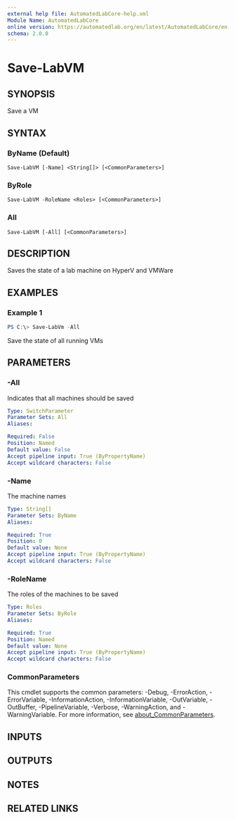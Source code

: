 ```yaml
---
external help file: AutomatedLabCore-help.xml
Module Name: AutomatedLabCore
online version: https://automatedlab.org/en/latest/AutomatedLabCore/en-us/Save-LabVM
schema: 2.0.0
---
```


# Save-LabVM

## SYNOPSIS
Save a VM

## SYNTAX

### ByName (Default)
```
Save-LabVM [-Name] <String[]> [<CommonParameters>]
```

### ByRole
```
Save-LabVM -RoleName <Roles> [<CommonParameters>]
```

### All
```
Save-LabVM [-All] [<CommonParameters>]
```

## DESCRIPTION
Saves the state of a lab machine on HyperV and VMWare

## EXAMPLES

### Example 1
```powershell
PS C:\> Save-LabVm -All
```

Save the state of all running VMs

## PARAMETERS

### -All
Indicates that all machines should be saved

```yaml
Type: SwitchParameter
Parameter Sets: All
Aliases:

Required: False
Position: Named
Default value: False
Accept pipeline input: True (ByPropertyName)
Accept wildcard characters: False
```

### -Name
The machine names

```yaml
Type: String[]
Parameter Sets: ByName
Aliases:

Required: True
Position: 0
Default value: None
Accept pipeline input: True (ByPropertyName)
Accept wildcard characters: False
```

### -RoleName
The roles of the machines to be saved

```yaml
Type: Roles
Parameter Sets: ByRole
Aliases:

Required: True
Position: Named
Default value: None
Accept pipeline input: True (ByPropertyName)
Accept wildcard characters: False
```

### CommonParameters
This cmdlet supports the common parameters: -Debug, -ErrorAction, -ErrorVariable, -InformationAction, -InformationVariable, -OutVariable, -OutBuffer, -PipelineVariable, -Verbose, -WarningAction, and -WarningVariable. For more information, see [about_CommonParameters](http://go.microsoft.com/fwlink/?LinkID=113216).

## INPUTS

## OUTPUTS

## NOTES

## RELATED LINKS

